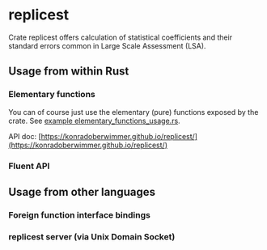 # replicest
Crate replicest offers calculation of statistical coefficients and their standard errors common in Large Scale Assessment (LSA).

## Usage from within Rust

### Elementary functions
You can of course just use the elementary (pure) functions exposed by the crate. See [example elementary_functions_usage.rs](examples/elementary_functions_usage.rs).

API doc: [https://konradoberwimmer.github.io/replicest/](https://konradoberwimmer.github.io/replicest/)

### Fluent API

## Usage from other languages

### Foreign function interface bindings

### replicest server (via Unix Domain Socket)